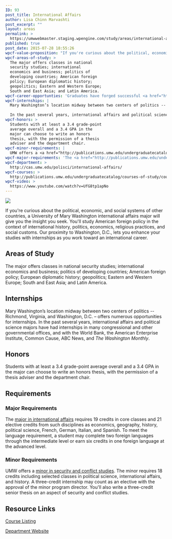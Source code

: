 ```yaml
---
ID: 93
post_title: International Affairs
author: Lisa Chinn Marvashti
post_excerpt: ""
layout: areas
permalink: >
  https://umwwebmaster.staging.wpengine.com/study/areas/international-affairs/
published: true
post_date: 2015-07-28 18:55:26
wpcf-value-proposition: "If you're curious about the political, economic, and social systems of other countries, a University of Mary Washington international affairs major will give you the insight you seek. You'll study American foreign policy in the context of international history, politics, economics, religious practices, and social customs. Our proximity to Washington, D.C., lets you  enhance your studies with internships as you work toward an international career."
wpcf-areas-of-study: >
  The major offers classes in national
  security studies; international
  economics and business; politics of
  developing countries; American foreign
  policy; European diplomatic history;
  geopolitics; Eastern and Western Europe;
  South and East Asia; and Latin America.
wpcf-career-opportunties: 'Graduates have forged successful <a href="http://cas.umw.edu/polisci/about-our-students-and-alumni/recent-careers/">careers</a> in higher education teaching, law, nonprofit organizations, politics, federal and state government, the Peace Corps, national security, journalism, banking, and business. Many have excelled in graduate programs.'
wpcf-internships: |
  Mary Washington’s location midway between two centers of politics -- Richmond, Virginia, and Washington, D.C. – offers  numerous opportunities for internships.
  
  In the past several years, international affairs and political science majors have had internships in many congressional and other governmental offices, and with the World Bank, the American Enterprise Institute, Common Cause, ABC News, and <em>The Washington Monthly</em>.
wpcf-honors: >
  Students with at least a 3.4 grade-point
  average overall and a 3.4 GPA in the
  major can choose to write an honors
  thesis, with the permission of a thesis
  adviser and the department chair.
wpcf-minor-requirements: |
  UMW offers a <a href="http://publications.umw.edu/undergraduatecatalog/courses-of-study/minors/security-and-conflict-studies-minor/">minor in security and conflict studies</a>. The minor requires 18 credits including selected classes in political science, international affairs, and history. A  three-credit internship may count as an elective with the approval of the minor program director. You'll also write a three-credit senior thesis on an aspect of security and conflict studies.
wpcf-major-requirements: 'The <a href="http://publications.umw.edu/undergraduatecatalog/courses-of-study/majors/inaf/">major in international affairs</a> requires 19 credits in core classes and 21 elective credits from such disciplines as economics, geography, history, political science, French, German, Italian, and Spanish. To meet the language requirement, a student may complete two foreign languages through the intermediate level or earn six credits in one foreign language at the advanced level.'
wpcf-department: >
  http://cas.umw.edu/polisci/international-affairs/
wpcf-courses: >
  http://publications.umw.edu/undergraduatecatalog/courses-of-study/course-descriptions/inaf/
wpcf-video: >
  https://www.youtube.com/watch?v=UfG8tp1apNo
---
```


<!-- Types Custom Fields: -->

<!-- video -->
[![](https://i.ytimg.com/vi/UfG8tp1apNo/hqdefault.jpg)](https://www.youtube.com/watch?v=UfG8tp1apNo)
<!-- End video -->

<!-- value-proposition -->
If you're curious about the political, economic, and social systems of other countries, a University of Mary Washington international affairs major will give you the insight you seek. You'll study American foreign policy in the context of international history, politics, economics, religious practices, and social customs. Our proximity to Washington, D.C., lets you enhance your studies with internships as you work toward an international career.
<!-- End value-proposition -->

<!-- areas-of-study -->
## Areas of Study
The major offers classes in national security studies; international economics and business; politics of developing countries; American foreign policy; European diplomatic history; geopolitics; Eastern and Western Europe; South and East Asia; and Latin America.
<!-- End areas-of-study -->

<!-- internships -->
## Internships
Mary Washington’s location midway between two centers of politics -- Richmond, Virginia, and Washington, D.C. – offers numerous opportunities for internships. In the past several years, international affairs and political science majors have had internships in many congressional and other governmental offices, and with the World Bank, the American Enterprise Institute, Common Cause, ABC News, and *The Washington Monthly*.
<!-- End internships -->

<!-- honors -->
## Honors
Students with at least a 3.4 grade-point average overall and a 3.4 GPA in the major can choose to write an honors thesis, with the permission of a thesis adviser and the department chair.
<!-- End honors -->

<!-- requirements -->
## Requirements

<!-- major-requirements -->
### Major Requirements
The [major in international affairs](http://publications.umw.edu/undergraduatecatalog/courses-of-study/majors/inaf/) requires 19 credits in core classes and 21 elective credits from such disciplines as economics, geography, history, political science, French, German, Italian, and Spanish. To meet the language requirement, a student may complete two foreign languages through the intermediate level or earn six credits in one foreign language at the advanced level.
<!-- End major-requirements -->

<!-- minor-requirements -->
### Minor Requirements
UMW offers a [minor in security and conflict studies](http://publications.umw.edu/undergraduatecatalog/courses-of-study/minors/security-and-conflict-studies-minor/). The minor requires 18 credits including selected classes in political science, international affairs, and history. A three-credit internship may count as an elective with the approval of the minor program director. You'll also write a three-credit senior thesis on an aspect of security and conflict studies.
<!-- End minor-requirements -->

<!-- End requirements -->

<!-- resource-links -->
## Resource Links

<!-- courses -->
[Course Listing](http://publications.umw.edu/undergraduatecatalog/courses-of-study/course-descriptions/inaf/)

<!-- End courses -->


<!-- department -->
[Department Website](http://cas.umw.edu/polisci/international-affairs/)

<!-- End department -->

<!-- End resource-links -->

<!-- End Types Custom Fields -->